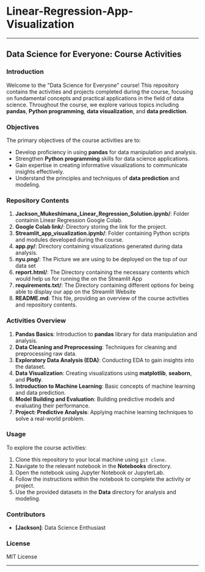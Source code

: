 # Linear-Regression-App-Visualization

---
## Data Science for Everyone: Course Activities

### Introduction
Welcome to the "Data Science for Everyone" course! This repository contains the activities and projects completed during the course, focusing on fundamental concepts and practical applications in the field of data science. Throughout the course, we explore various topics including **pandas**, **Python programming**, **data visualization**, and **data prediction**.

### Objectives
The primary objectives of the course activities are to:

- Develop proficiency in using **pandas** for data manipulation and analysis.
- Strengthen **Python programming** skills for data science applications.
- Gain expertise in creating informative visualizations to communicate insights effectively.
- Understand the principles and techniques of **data prediction** and modeling.

### Repository Contents
1. **Jackson_Mukeshimana_Linear_Regression_Solution.ipynb/**: Folder containin Linear Regression Google Colab.
2. **Google Colab link/**: Directory storing the link for the project.
3. **Streamlit_app_visualization.ipynb/**: Folder containing Python scripts and modules developed during the course.
4. **app.py/**: Directory containing visualizations generated during data analysis.
5. **nyu.png/**: The Picture we are using to be deployed on the top of our data set
6. **report.html/**: The Directory containing the necessary contents which would help us for running the on the Streamlit App
7. **requirements.txt/**: The Directory containing different options for being able to display our app on the Streamlit Website
8. **README.md**: This file, providing an overview of the course activities and repository contents.

### Activities Overview
1. **Pandas Basics**: Introduction to **pandas** library for data manipulation and analysis.
2. **Data Cleaning and Preprocessing**: Techniques for cleaning and preprocessing raw data.
3. **Exploratory Data Analysis (EDA)**: Conducting EDA to gain insights into the dataset.
4. **Data Visualization**: Creating visualizations using **matplotlib**, **seaborn**, and **Plotly**.
5. **Introduction to Machine Learning**: Basic concepts of machine learning and data prediction.
6. **Model Building and Evaluation**: Building predictive models and evaluating their performance.
7. **Project: Predictive Analysis**: Applying machine learning techniques to solve a real-world problem.

### Usage
To explore the course activities:

1. Clone this repository to your local machine using `git clone`.
2. Navigate to the relevant notebook in the **Notebooks** directory.
3. Open the notebook using Jupyter Notebook or JupyterLab.
4. Follow the instructions within the notebook to complete the activity or project.
5. Use the provided datasets in the **Data** directory for analysis and modeling.

### Contributors
- **[Jackson]**: Data Science Enthusiast

### License
MIT License

---
